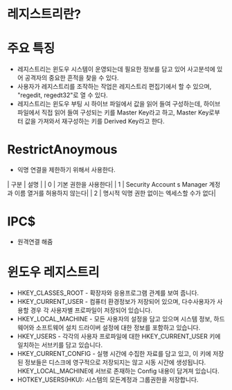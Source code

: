 # 레지스트리란?

# 주요 특징
* 레지스트리는 윈도우 시스템이 운영되는데 필요한 정보를 담고 있어 사고분석에 있어 공격자의 중요한 흔적을 찾을 수 있다.  
* 사용자가 레지스트리를 조작하는 작업은 레지스트리 편집기에서 할 수 있으며, "regedit, regedt32"로 열 수 있다.  
* 레지스트리는 윈도우 부팅 시 하이브 파일에서 값을 읽어 들여 구성하는데, 하이브 파일에서 직접 읽어 들여 구성되는 키를 Master Key라고 하고, Master Key로부터 값을 가져와서 재구성하는 키를 Derived Key라고 한다.

# RestrictAnoymous
* 익명 연결을 제한하기 위해서 사용한다.

| 구분 | 설명 |
| 0 | 기본 권한을 사용한다|
| 1 | Security Account s Manager 계정과 이름 열거를 허용하지 않는다|
| 2 | 명시적 익명 권한 없이는 엑세스할 수가 없다|

# IPC$
* 원격연결  해줌

# 윈도우 레지스트리 
* HKEY_CLASSES_ROOT - 확장자와 응용프로그램 관계를 보여 줍니다. 
* HKEY_CURRENT_USER - 컴퓨터 환경정보가 저장되어 있으며, 다수사용자가 사용할 경우 각 사용자별 프로파일이 저장되어 있습니다. 
* HKEY_LOCAL_MACHINE - 모든 사용자의 설정을 담고 있으며 시스템 정보, 하드웨어와 소프트웨어 설치 드라이버 설정에 대한 정보를 포함하고 있습니다. 
* HKEY_USERS - 각각의 사용자 프로파일에 대한 HKEY_CURRENT_USER 키에 일치하는 서브키를 담고 있습니다.
* HKEY_CURRENT_CONFIG - 실행 시간에 수집한 자료를 담고 있고, 이 키에 저장된 정보들은 디스크에 영구적으로 저장되지는 않고 시동 시간에 생성됩니다. HKEY_LOCAL_MACHINE에 서브로 존재하는 Config 내용이 담겨져 있습니다. 
* HOTKEY_USERS(HKU): 시스템의 모든계정과 그룹권한을 저장합니다.